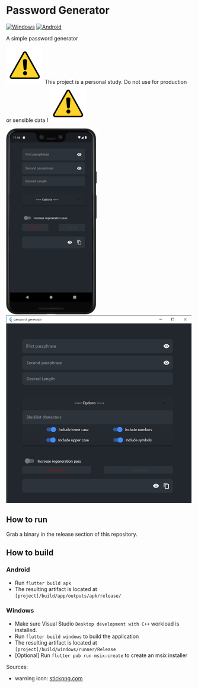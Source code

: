 # Password Generator
<a href='https://github.com/shivamkapasia0' target="_blank"><img alt='Windows' src='https://img.shields.io/badge/Windows-100000?style=flat&logo=Windows&logoColor=white&labelColor=505050&color=8bb803'/></a>
<a href='https://github.com/shivamkapasia0' target="_blank"><img alt='Android' src='https://img.shields.io/badge/Android-100000?style=flat&logo=Android&logoColor=white&labelColor=505050&color=8bb803'/></a>

A simple password generator
<p>
    <img src="./docs/warning.png" alt="warning" width="100" height="100">
        This project is a personal study. Do not use for production or sensible data !
    <img src="./docs/warning.png" alt="warning" width="100" height="100">
</p>

<p>
<img src="./docs/passwordGeneratorScreenshotAndroid.png" alt="PasswordGeneratorScreenshotAndroid" width="auto" height="500">
<img src="./docs/passwordGeneratorScreenshotWindows.png" alt="PasswordGeneratorScreenshotWindows" width="500" height="auto">
</p>

## How to run

Grab a binary in the release section of this repository.

## How to build

### Android

* Run `flutter build apk`
* The resulting artifact is located at `[project]/build/app/outputs/apk/release/` 

### Windows 

* Make sure Visual Studio `Desktop development with C++` workload is installed.
* Run `flutter build windows` to build the application
* The resulting artifact is located at `[project]/build/windows/runner/Release`
* [Optional] Run `flutter pub run msix:create` to create an msix installer


Sources:
- warning icon: [stickpng.com](https://www.stickpng.com/img/miscellaneous/safety-symbols-and-signs/warning-icon)
